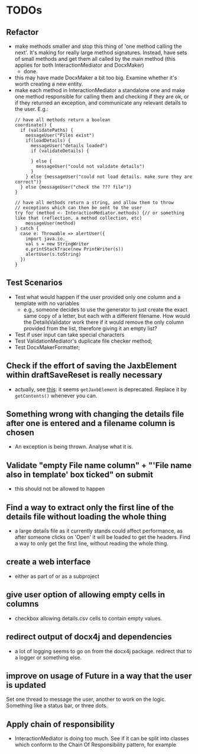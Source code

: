 TODOs
=====

Refactor
--------
- make methods smaller and stop this thing of 'one method calling the next'.
  It's making for really large method signatures. Instead, have sets of small
  methods and get them all called by the main method (this applies for both
  InteractionMediator and DocxMaker)
  - done.
- this may have made DocxMaker a bit too big. Examine whether it's worth
  creating a new entity.
- make each method in InteractionMediator a standalone one and make one method
  responsible for calling them and checking if they are ok, or if they returned
  an exception, and communicate any relevant details to the user. E.g.:
  ```
  // have all methods return a boolean
  coordinate() {
    if (validatePaths) {
      messageUser("Files exist")
      if(loadDetails) {
        messageUser("details loaded")
        if (validateDetails) {
          
        } else {
          messageUser("could not validate details")
        }
      } else {messageUser("could not load details. make sure they are correct")}
    } else {messageUser("check the ??? file")}
  }

  // have all methods return a string, and allow them to throw 
  // exceptions which can then be sent to the user
  try for (method <- InteractionMediator.methods) {// or something like that (reflection, a method collection, etc)
      messageUser(method)
  } catch {
    case e: Throwable => alertUser({
      import java.io._
      val s = new StringWriter
      e.printStackTrace(new PrintWriter(s))
      alertUser(s.toString)
    })
  }
  ```

Test Scenarios
--------------
- Test what would happen if the user provided only one column and a template
  with no variables
  - e.g., someone decides to use the generator to just create the exact same
    copy of a letter, but each with a different filename. How would the
    DetailsValidator work there if it would remove the only column provided
    from the list, therefore giving it an empty list?
- Test if user input can take special characters
- Test ValidationMediator's duplicate file checker method;
- Test DocxMakerFormatter;


Check if the effort of saving the JaxbElement within draftSaveReset is really necessary
---------------------------------------------------------------------------------------
- actually, see
  [this](https://www.docx4java.org/forums/docx-java-f6/which-methods-to-use-for-the-deprecated-ones-t2373.html):
  it seems `getJaxbElement` is deprecated. Replace it by `getContents()`
  whenever you can.



Something wrong with changing the details file after one is entered and a filename column is chosen
---------------------------------------------------------------------------------------------------
- An exception is being thrown. Analyse what it is.


Validate "empty File name column" + "'File name also in template' box ticked" on submit
---------------------------------------------------------------------------------------
- this should not be allowed to happen


Find a way to extract only the first line of the details file without loading the whole thing
---------------------------------------------------------------------------------------------
- a large details file as it currently stands could affect performance, as
  after someone clicks on 'Open' it will be loaded to get the headers. Find a
  way to only get the first line, without reading the whole thing.


create a web interface
----------------------
- either as part of or as a subproject


give user option of allowing empty cells in columns
---------------------------------------------------
- checkbox allowing details.csv cells to contain empty values.


redirect output of docx4j and dependencies
------------------------------------------
- a lot of logging seems to go on from the docx4j package. redirect that to a
  logger or something else.


improve on usage of Future in a way that the user is updated
------------------------------------------------------------
Set one thread to message the user, another to work on the logic. Something
like a status bar, or three dots.


Apply chain of responsibility
-----------------------------
- InteractionMediator is doing too much. See if it can be split into classes
  which conform to the Chain Of Responsibility pattern, for example
